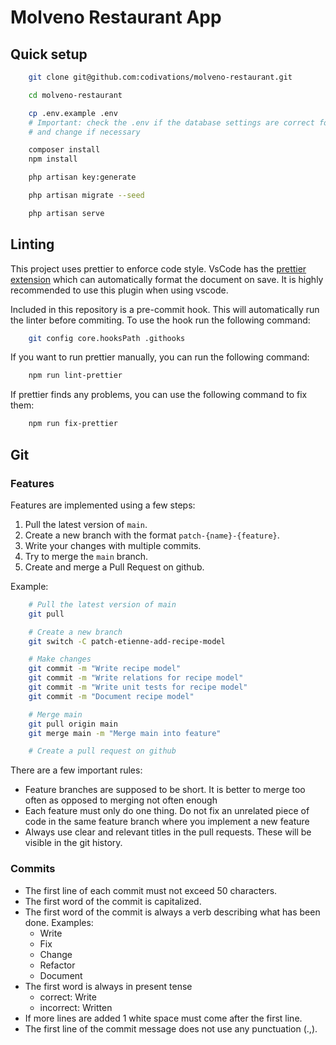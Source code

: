 # Molveno Restaurant App

## Quick setup

```bash
    git clone git@github.com:codivations/molveno-restaurant.git

    cd molveno-restaurant

    cp .env.example .env
    # Important: check the .env if the database settings are correct for your system
    # and change if necessary

    composer install
    npm install

    php artisan key:generate

    php artisan migrate --seed

    php artisan serve
```

## Linting

This project uses prettier to enforce code style.
VsCode has the [prettier extension](https://marketplace.visualstudio.com/items?itemName=esbenp.prettier-vscode) which can automatically format the document on save.
It is highly recommended to use this plugin when using vscode.

Included in this repository is a pre-commit hook.
This will automatically run the linter before commiting.
To use the hook run the following command:

```bash
    git config core.hooksPath .githooks
```

If you want to run prettier manually, you can run the following command:

```bash
    npm run lint-prettier
```

If prettier finds any problems, you can use the following command to fix them:

```bash
    npm run fix-prettier
```

## Git

### Features

Features are implemented using a few steps:

1. Pull the latest version of `main`.
2. Create a new branch with the format `patch-{name}-{feature}`.
3. Write your changes with multiple commits.
4. Try to merge the `main` branch.
5. Create and merge a Pull Request on github.

Example:

```bash
    # Pull the latest version of main
    git pull

    # Create a new branch
    git switch -C patch-etienne-add-recipe-model

    # Make changes
    git commit -m "Write recipe model"
    git commit -m "Write relations for recipe model"
    git commit -m "Write unit tests for recipe model"
    git commit -m "Document recipe model"

    # Merge main
    git pull origin main
    git merge main -m "Merge main into feature"

    # Create a pull request on github
```

There are a few important rules:

- Feature branches are supposed to be short. It is better to merge too often as opposed to merging not often enough
- Each feature must only do one thing. Do not fix an unrelated piece of code in the same feature branch where you implement a new feature
- Always use clear and relevant titles in the pull requests. These will be visible in the git history.

### Commits

- The first line of each commit must not exceed 50 characters.
- The first word of the commit is capitalized.
- The first word of the commit is always a verb describing what has been done. Examples:
  - Write
  - Fix
  - Change
  - Refactor
  - Document
- The first word is always in present tense
  - correct: Write
  - incorrect: Written
- If more lines are added 1 white space must come after the first line.
- The first line of the commit message does not use any punctuation (.,).
